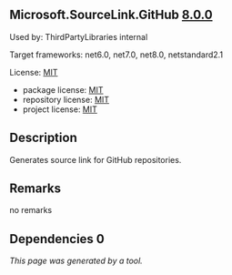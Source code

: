 Microsoft.SourceLink.GitHub [8.0.0](https://www.nuget.org/packages/Microsoft.SourceLink.GitHub/8.0.0)
--------------------

Used by: ThirdPartyLibraries internal

Target frameworks: net6.0, net7.0, net8.0, netstandard2.1

License: [MIT](../../../../licenses/mit) 

- package license: [MIT](https://licenses.nuget.org/MIT) 
- repository license: [MIT](https://github.com/dotnet/sourcelink) 
- project license: [MIT](https://github.com/dotnet/sourcelink) 

Description
-----------
Generates source link for GitHub repositories.

Remarks
-----------
no remarks


Dependencies 0
-----------


*This page was generated by a tool.*